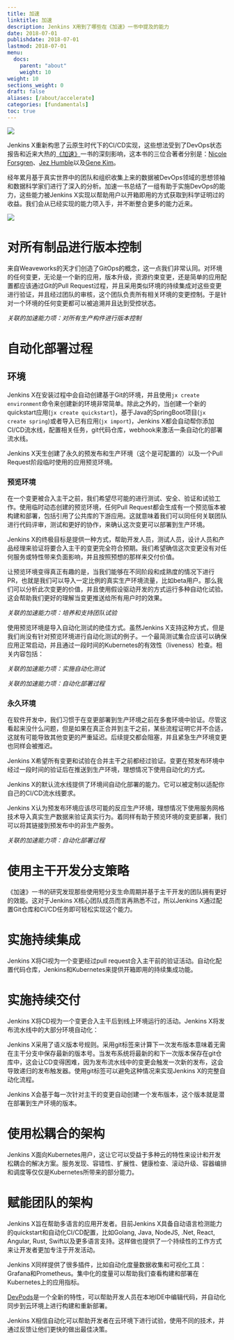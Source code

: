 ```yaml
---
title: 加速
linktitle: 加速
description: Jenkins X用到了哪些在《加速》一书中提及的能力
date: 2018-07-01
publishdate: 2018-07-01
lastmod: 2018-07-01
menu:
  docs:
    parent: "about"
    weight: 10
weight: 10
sections_weight: 0
draft: false
aliases: [/about/accelerate]
categories: [fundamentals]
toc: true
---
```


<img src="/images/accelerate.jpg" class="img-thumbnail">

Jenkins X重新构思了云原生时代下的CI/CD实现，这些想法受到了DevOps状态报告和近来大热的[《加速》](https://www.amazon.co.uk/Accelerate-Software-Performing-Technology-Organizations/dp/1942788339)一书的深刻影响，这本书的三位合著者分别是：[Nicole Forsgren](https://twitter.com/nicolefv)、[Jez Humble](https://twitter.com/jezhumble)以及[Gene Kim](https://twitter.com/RealGeneKim?)。 

经年累月基于真实世界中的团队和组织收集上来的数据被DevOps领域的思想领袖和数据科学家们进行了深入的分析。加速一书总结了一组有助于实施DevOps的能力，这些能力被Jenkins X实现以帮助用户以开箱即用的方式获取到科学证明过的收益。我们会从已经实现的能力项入手，并不断整合更多的能力近来。

<img src="/images/capabilities.png" class="img-thumbnail">

# 对所有制品进行版本控制

来自Weaveworks的天才们创造了GitOps的概念，这一点我们非常认同。对环境的任何变更，无论是一个新的应用，版本升级，资源约束变更，还是简单的应用配置都应该通过Git的Pull Request过程，并且采用类似环境的持续集成对这些变更进行验证，并且经过团队的审核，这个团队负责所有相关环境的变更控制。于是针对一个环境的任何变更都可以被追溯并且达到受控状态。

_关联的加速能力项：对所有生产构件进行版本控制_

# 自动化部署过程

## 环境

Jenkins X在安装过程中会自动创建基于Git的环境，并且使用`jx create environment`命令来创建新的环境非常简单。除此之外的，当创建一个新的quickstart应用(`jx create quickstart`)，基于Java的SpringBoot项目(`jx create spring`)或者导入已有应用(`jx import`)，Jenkins X都会自动帮你添加CI/CD流水线，配置相关任务，git代码仓库，webhook来激活一条自动化的部署流水线。

Jenkins X天生创建了永久的预发布和生产环境（这个是可配置的）以及一个Pull Request阶段临时使用的应用预览环境。

### 预览环境

在一个变更被合入主干之前，我们希望尽可能的进行测试、安全、验证和试验工作。使用临时动态创建的预览环境，任何Pull Request都会生成有一个预览版本被构建和部署，包括引用了公共库的下游应用。这就意味着我们可以同任何关联团队进行代码评审，测试和更好的协作，来确认这次变更可以部署到生产环境。

Jenkins X的终极目标是提供一种方式，帮助开发人员，测试人员，设计人员和产品经理来验证将要合入主干的变更完全符合预期。我们希望确信这次变更没有对任何服务或特性带来负面影响，并且按照预想的那样来交付价值。

让预览环境变得真正有趣的是，当我们能够在不同阶段和成熟度的情况下进行PR，也就是我们可以导入一定比例的真实生产环境流量，比如beta用户。那么我们可以分析此次变更的价值，并且使用假设驱动开发的方式运行多种自动化试验。这会帮助我们更好的理解当变更推送给所有用户时的效果。

_关联的加速能力项：培养和支持团队试验_

使用预览环境是导入自动化测试的绝佳方式。虽然Jenkins X支持这种方式，但是我们尚没有针对预览环境进行自动化测试的例子。一个最简测试集合应该可以确保应用正常启动，并且通过一段时间的Kubernetes的有效性（liveness）检查。相关内容包括：

_关联的加速能力项：实施自动化测试_

_关联的加速能力项：自动化部署过程_

### 永久环境

在软件开发中，我们习惯于在变更部署到生产环境之前在多套环境中验证。尽管这看起来没什么问题，但是如果在真正合并到主干之前，某些流程证明它并不合适，这就有可能导致其他变更的严重延迟。后续提交都会阻塞，并且紧急生产环境变更也同样会被推迟。

Jenkins X希望所有变更和试验在合并主干之前都经过验证。变更在预发布环境中经过一段时间的验证后在推送到生产环境，理想情况下使用自动化的方式。

Jenkins X的默认流水线提供了环境间自动化部署的能力。它可以被定制以适配你自己的CI/CD流水线要求。

Jenkins X认为预发布环境应该尽可能的反应生产环境，理想情况下使用服务网格技术导入真实生产数据来验证真实行为。着同样有助于预览环境的变更部署，我们可以将其链接到预发布中的非生产服务。

_关联的加速能力项：自动化部署过程_

# 使用主干开发分支策略

《加速》一书的研究发现那些使用短分支生命周期并基于主干开发的团队拥有更好的效能。这对于Jenkins X核心团队成员而言再熟悉不过，所以Jenkins X通过配置Git仓库和CI/CD任务即可轻松实现这个能力。

# 实施持续集成

Jenkins X将CI视为一个变更经过pull request合入主干前的验证活动。自动化配置代码仓库，Jenkins和Kubernetes来提供开箱即用的持续集成功能。

# 实施持续交付

Jenkins X将CD视为一个变更合入主干后到线上环境运行的活动。Jenkins X将发布流水线中的大部分环境自动化：

Jenkins X采用了语义版本号规则。采用git标签来计算下一次发布版本意味着无需在主干分支中保存最新的版本号。当发布系统将最新的和下一次版本保存在git仓库中，这会让CD变得困难，因为发布流水线中的变更会触发一次新的发布，这会导致递归的发布触发器。使用git标签可以避免这种情况来实现Jenkins X的完整自动化流程。

Jenkins X会基于每一次针对主干的变更自动创建一个发布版本，这个版本就是潜在部署到生产环境的版本。

# 使用松耦合的架构

Jenkins X面向Kubernetes用户，这让它可以受益于多种云的特性来设计和开发松耦合的解决方案。服务发现、容错性、扩展性、健康检查、滚动升级、容器编排和调度等仅仅是Kubernetes所带来的部分能力。

# 赋能团队的架构

Jenkins X旨在帮助多语言的应用开发者。目前Jenkins X具备自动语言检测能力的quickstart和自动化CI/CD配置，比如Golang, Java, NodeJS, .Net, React, Angular, Rust, Swift以及更多语言支持。这样做也提供了一个持续性的工作方式来让开发者更加专注于开发活动。

Jenkins X同样提供了很多插件，比如自动化度量数据收集和可视化工具：Grafana和Prometheus。集中化的度量可以帮助我们查看构建和部署在Kubernetes上的应用指标。

[DevPods](https://jenkins-x.io/developing/devpods/)是一个全新的特性，可以帮助开发人员在本地IDE中编辑代码，并自动化同步到云环境上进行构建和重新部署。

Jenkins X相信自动化可以帮助开发者在云环境下进行试验，使用不同的技术，并通过反馈让他们更快的做出最佳决策。
